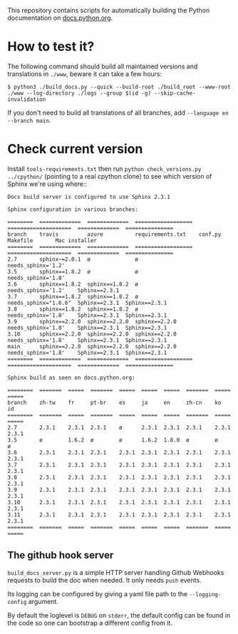 This repository contains scripts for automatically building the Python
documentation on [docs.python.org](https://docs.python.org).


# How to test it?

The following command should build all maintained versions and
translations in ``./www``, beware it can take a few hours:

    $ python3 ./build_docs.py --quick --build-root ./build_root --www-root ./www --log-directory ./logs --group $(id -g) --skip-cache-invalidation

If you don't need to build all translations of all branches, add
``--language en --branch main``.


# Check current version

Install `tools-requirements.txt` then run ``python check_versions.py
../cpython/`` (pointing to a real cpython clone) to see which version
of Sphinx we're using where::

    Docs build server is configured to use Sphinx 2.3.1

    Sphinx configuration in various branches:

    ========  =============  =============  ==================  ====================  =============  ===============
    branch    travis         azure          requirements.txt    conf.py               Makefile       Mac installer
    ========  =============  =============  ==================  ====================  =============  ===============
    2.7       sphinx~=2.0.1  ø              ø                   needs_sphinx='1.2'
    3.5       sphinx==1.8.2  ø              ø                   needs_sphinx='1.8'
    3.6       sphinx==1.8.2  sphinx==1.8.2  ø                   needs_sphinx='1.2'    Sphinx==2.3.1
    3.7       sphinx==1.8.2  sphinx==1.8.2  ø                   needs_sphinx="1.6.6"  Sphinx==2.3.1  Sphinx==2.3.1
    3.8       sphinx==1.8.2  sphinx==1.8.2  ø                   needs_sphinx='1.8'    Sphinx==2.3.1  Sphinx==2.3.1
    3.9       sphinx==2.2.0  sphinx==2.2.0  sphinx==2.2.0       needs_sphinx='1.8'    Sphinx==2.3.1  Sphinx==2.3.1
    3.10      sphinx==2.2.0  sphinx==2.2.0  sphinx==2.2.0       needs_sphinx='1.8'    Sphinx==2.3.1  Sphinx==2.3.1
    main      sphinx==2.2.0  sphinx==2.2.0  sphinx==2.2.0       needs_sphinx='1.8'    Sphinx==2.3.1  Sphinx==2.3.1
    ========  =============  =============  ==================  ====================  =============  ===============

    Sphinx build as seen on docs.python.org:

    ========  =======  =====  =======  =====  =====  =====  =======  =====  =====
    branch    zh-tw    fr     pt-br    es     ja     en     zh-cn    ko     id
    ========  =======  =====  =======  =====  =====  =====  =======  =====  =====
    2.7       2.3.1    2.3.1  2.3.1    ø      2.3.1  2.3.1  2.3.1    2.3.1  2.3.1
    3.5       ø        1.6.2  ø        ø      1.6.2  1.8.0  ø        ø      ø
    3.6       2.3.1    2.3.1  2.3.1    2.3.1  2.3.1  2.3.1  2.3.1    2.3.1  2.3.1
    3.7       2.3.1    2.3.1  2.3.1    2.3.1  2.3.1  2.3.1  2.3.1    2.3.1  2.3.1
    3.8       2.3.1    2.3.1  2.3.1    2.3.1  2.3.1  2.3.1  2.3.1    2.3.1  2.3.1
    3.9       2.3.1    2.3.1  2.3.1    2.3.1  2.3.1  2.3.1  2.3.1    2.3.1  2.3.1
    3.10      2.3.1    2.3.1  2.3.1    2.3.1  2.3.1  2.3.1  2.3.1    2.3.1  2.3.1
    3.11      2.3.1    2.3.1  2.3.1    2.3.1  2.3.1  2.3.1  2.3.1    2.3.1  2.3.1
    ========  =======  =====  =======  =====  =====  =====  =======  =====  =====


## The github hook server

`build_docs_server.py` is a simple HTTP server handling Github Webhooks
requests to build the doc when needed. It only needs `push` events.

Its logging can be configured by giving a yaml file path to the
`--logging-config` argument.

By default the loglevel is `DEBUG` on `stderr`, the default config can
be found in the code so one can bootstrap a different config from it.
